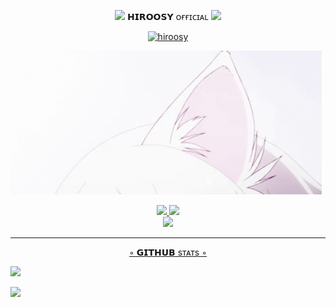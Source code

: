 <p align=center> <img src="https://raw.githubusercontent.com/innng/innng/master/assets/kyubey.gif" width="25%"> 𝗛𝗜𝗥𝗢𝗢𝗦𝗬 ᴏғғɪᴄɪᴀʟ <img src="https://i.ibb.co/DCqkX4v/Untitled144-20221119080143.png" width="5%"> </h4>
<p align="center">
  <a href="https://instagram.com/hiroosyy"><img src="http://readme-typing-svg.herokuapp.com?color=ffffff&center=false&vCenter=true&multiline=true&lines=──────────────────────" alt="hiroosy">
</p>

  <img weight="130%" src="https://github.com/HirooSy/hiroosy/blob/main/ezgif.com-gif-maker.gif"/>
<p align="center">
  <a href="https://instagram.com/hiroosyy"><img src="https://img.shields.io/badge/Instagram-E4405F?style=for-the-badge&logo=instagram&logoColor=white" width="45%"/> 
  <a href="https://wa.me/996999991832"><img src="https://img.shields.io/badge/WhatsApp-25D366?style=for-the-badge&logo=whatsapp&logoColor=white" width="43%"/></br><a href="https://github.com/Hiroosy"><img src="https://img.shields.io/badge/-GitHub-black?style=flat-square&logo=github" /> 
</p>

--------

<p align="center">◦ 𝗚𝗜𝗧𝗛𝗨𝗕 sᴛᴀᴛs ◦</h5>

  <a href="https://github.com/hiroosy"><img src="https://github-readme-stats.vercel.app/api?username=hiroosy&show_icons=true&theme=tokyonight"/>

  <a href="https://github.com/hiroosy"><img src="https://github-readme-stats.vercel.app/api/top-langs/?username=NevtBotz&theme=tokyonight&layout=compact"/>
